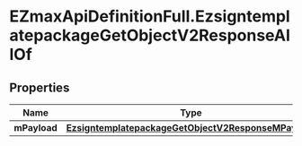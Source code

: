 # EZmaxApiDefinitionFull.EzsigntemplatepackageGetObjectV2ResponseAllOf

## Properties

Name | Type | Description | Notes
------------ | ------------- | ------------- | -------------
**mPayload** | [**EzsigntemplatepackageGetObjectV2ResponseMPayload**](EzsigntemplatepackageGetObjectV2ResponseMPayload.md) |  | 


